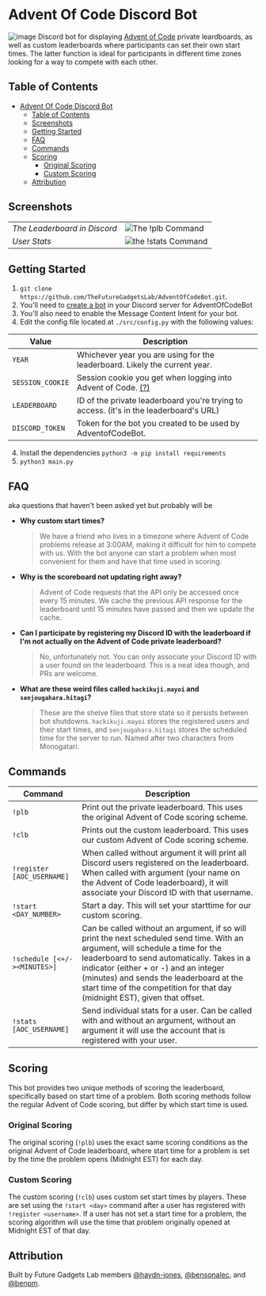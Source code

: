 # Advent Of Code Discord Bot
![image](https://user-images.githubusercontent.com/9584084/141237987-6867c86d-58f5-4d1b-85be-f77bbc34a054.png)
Discord bot for displaying [Advent of Code](https://adventofcode.com) private leardboards, as well as custom leaderboards where participants can set their own start times. The latter function is ideal for participants in different time zones looking for a way to compete with each other.

## Table of Contents
- [Advent Of Code Discord Bot](#advent-of-code-discord-bot)
  - [Table of Contents](#table-of-contents)
  - [Screenshots](#screenshots)
  - [Getting Started](#getting-started)
  - [FAQ](#faq)
  - [Commands](#commands)
  - [Scoring](#scoring)
    - [Original Scoring](#original-scoring)
    - [Custom Scoring](#custom-scoring)
  - [Attribution](#attribution)

## Screenshots

| | |
|-|-|
| *The Leaderboard in Discord* | ![The !plb Command](https://media.Discordapp.net/attachments/732435214986510340/914383644288766012/unknown.png?width=418&height=300)
| *User Stats* | ![the !stats Command](https://media.Discordapp.net/attachments/732435214986510340/914385531528433704/unknown.png?width=324&height=678)

## Getting Started

1. `git clone https://github.com/TheFutureGadgetsLab/AdventOfCodeBot.git`. 
2. You'll need to [create a bot](https://discord.com/developers/docs/intro#bots-and-apps) in your Discord server for AdventOfCodeBot
3. You'll also need to enable the Message Content Intent for your bot.
4. Edit the config file located at `./src/config.py` with the following values:

| Value            | Description                                                                |
|------------------|----------------------------------------------------------------------------|
| `YEAR`           | Whichever year you are using for the leaderboard. Likely the current year. |
| `SESSION_COOKIE` | Session cookie you get when logging into Advent of Code. [(?)](https://github.com/wimglenn/advent-of-code-wim/issues/1)                    |
| `LEADERBOARD`    | ID of the private leaderboard you're trying to access. (it's in the leaderboard's URL)                             |
| `DISCORD_TOKEN`  | Token for the bot you created to be used by AdventofCodeBot. 

4. Install the dependencies `python3 -m pip install requirements`
5. `python3 main.py`     

## FAQ
aka questions that haven't been asked yet but probably will be
- **Why custom start times?**
    > We have a friend who lives in a timezone where Advent of Code problems release at 3:00AM, making it difficult for him to compete with us. With the bot anyone can start a problem when most convenient for them and have that time used in scoring.
- **Why is the scoreboard not updating right away?**
    > Advent of Code requests that the API only be accessed once every 15 minutes. We cache the previous API response for the leaderboard until 15 minutes have passed and then we update the cache.
- **Can I participate by registering my Discord ID with the leaderboard if I'm not actually on the Advent of Code private leaderboard?**
    > No, unfortunately not. You can only associate your Discord ID with a user found on the leaderboard. This is a neat idea though, and PRs are welcome.
- **What are these weird files called `hackikuji.mayoi` and `senjougahara.hitagi`?**
    > These are the shelve files that store state so it persists between bot shutdowns. `hackikuji.mayoi` stores the registered users and their start times, and `senjougahara.hitagi` stores the scheduled time for the server to run. Named after two characters from Monogatari.

## Commands
| Command                      | Description                                                                                                                                                                                                                                                                                                                                       |
|------------------------------|---------------------------------------------------------------------------------------------------------------------------------------------------------------------------------------------------------------------------------------------------------------------------------------------------------------------------------------------------|
| `!plb`                       | Print out the private leaderboard. This uses the original Advent of Code scoring scheme.                                                                                                                                                                                                                                                          |
| `!clb`                       | Prints out the custom leaderboard. This uses our custom Advent of Code scoring scheme.                                                                                                                                                                                                                                                            |
| `!register [AOC_USERNAME]`   | When called without argument it will print all Discord users registered on the leaderboard. When called with argument (your name on the Advent of Code leaderboard), it will associate your Discord ID with that username.                                                                                                                            |
| `!start <DAY_NUMBER>`        | Start a day. This will set your starttime for our custom scoring.                                                                                                                                                                                                                                                                                 |
| `!schedule [<+/-><MINUTES>]` | Can be called without an argument, if so will print the next scheduled send time. With an argument, will schedule a time for the leaderboard to send automatically. Takes in a indicator (either + or -)  and an integer (minutes) and sends the leaderboard at the start time of the competition for that day (midnight EST), given that offset. |
| `!stats [AOC_USERNAME]`      | Send individual stats for a user. Can be called with and without an argument, without an argument it will use the account that is registered with your user.                                                                                                                                                                                      |          |

## Scoring
This bot provides two unique methods of scoring the leaderboard, specifically
based on start time of a problem. Both scoring methods follow the regular
Advent of Code scoring, but differ by which start time is used.

### Original Scoring
The original scoring (`!plb`) uses the exact same scoring conditions as the
original Advent of Code leaderboard, where start time for a problem is set by
the time the problem opens (Midnight EST) for each day. 

### Custom Scoring
The custom scoring (`!clb`) uses custom set start times by players.
These are set using the `!start <day>` command after a user has registered
with `!register <username>`. If a user has not set a start time for a problem,
the scoring algorithm will use the time that problem originally opened at
Midnight EST of that day.

## Attribution
Built by Future Gadgets Lab members
[@haydn-jones](https://github.com/haydn-jones),
[@bensonalec](https://github.com/bensonalec),
and [@benpm](https://github.com/benpm).
